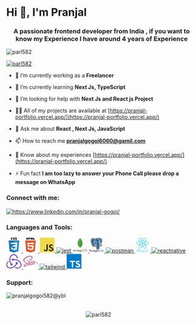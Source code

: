 <h1 align="center text-green-400">Hi 👋, I'm Pranjal </h1>
<h3 align="center">A passionate frontend developer from India , if you want to know my Experience I have around 4 years of Experience</h3>

<p align="left"> <img src="https://komarev.com/ghpvc/?username=parl582&label=Profile%20views&color=0e75b6&style=flat" alt="parl582" /> </p>

<p align="left"> <a href="https://github.com/ryo-ma/github-profile-trophy"><img src="https://github-profile-trophy.vercel.app/?username=parl582" alt="parl582" /></a> </p>

- 🔭 I’m currently working as a **Freelancer**

- 🌱 I’m currently learning **Next Js, TypeScript**

- 🤝 I’m looking for help with **Next Js and React js Project**

- 👨‍💻 All of my projects are available at [https://pranjal-portfolio.vercel.app/](https://pranjal-portfolio.vercel.app/)

- 💬 Ask me about **React , Next Js, JavaScript**

- 📫 How to reach me **pranjalgogoi6060@gamil.com**

- 📄 Know about my experiences [https://pranjal-portfolio.vercel.app/](https://pranjal-portfolio.vercel.app/)

- ⚡ Fun fact **I am too lazy to answer your Phone Call please drop a message on WhatsApp**

<h3 align="left">Connect with me:</h3>
<p align="left">
<a href="https://www.linkedin.com/in/pranjal-gogoi/" target="blank"><img align="center" src="https://raw.githubusercontent.com/rahuldkjain/github-profile-readme-generator/master/src/images/icons/Social/linked-in-alt.svg" alt="https://www.linkedin.com/in/pranjal-gogoi/" height="30" width="40" /></a>
</p>

<h3 align="left">Languages and Tools:</h3>
<p align="left"> <a href="https://www.w3schools.com/css/" target="_blank" rel="noreferrer"> <img src="https://raw.githubusercontent.com/devicons/devicon/master/icons/css3/css3-original-wordmark.svg" alt="css3" width="40" height="40"/> </a> <a href="https://www.w3.org/html/" target="_blank" rel="noreferrer"> <img src="https://raw.githubusercontent.com/devicons/devicon/master/icons/html5/html5-original-wordmark.svg" alt="html5" width="40" height="40"/> </a> <a href="https://developer.mozilla.org/en-US/docs/Web/JavaScript" target="_blank" rel="noreferrer"> <img src="https://raw.githubusercontent.com/devicons/devicon/master/icons/javascript/javascript-original.svg" alt="javascript" width="40" height="40"/> </a> <a href="https://jestjs.io" target="_blank" rel="noreferrer"> <img src="https://www.vectorlogo.zone/logos/jestjsio/jestjsio-icon.svg" alt="jest" width="40" height="40"/> </a> <a href="https://www.mongodb.com/" target="_blank" rel="noreferrer"> <img src="https://raw.githubusercontent.com/devicons/devicon/master/icons/mongodb/mongodb-original-wordmark.svg" alt="mongodb" width="40" height="40"/> </a> <a href="https://www.postgresql.org" target="_blank" rel="noreferrer"> <img src="https://raw.githubusercontent.com/devicons/devicon/master/icons/postgresql/postgresql-original-wordmark.svg" alt="postgresql" width="40" height="40"/> </a> <a href="https://postman.com" target="_blank" rel="noreferrer"> <img src="https://www.vectorlogo.zone/logos/getpostman/getpostman-icon.svg" alt="postman" width="40" height="40"/> </a> <a href="https://reactjs.org/" target="_blank" rel="noreferrer"> <img src="https://raw.githubusercontent.com/devicons/devicon/master/icons/react/react-original-wordmark.svg" alt="react" width="40" height="40"/> </a> <a href="https://reactnative.dev/" target="_blank" rel="noreferrer"> <img src="https://reactnative.dev/img/header_logo.svg" alt="reactnative" width="40" height="40"/> </a> <a href="https://redux.js.org" target="_blank" rel="noreferrer"> <img src="https://raw.githubusercontent.com/devicons/devicon/master/icons/redux/redux-original.svg" alt="redux" width="40" height="40"/> </a> <a href="https://sass-lang.com" target="_blank" rel="noreferrer"> <img src="https://raw.githubusercontent.com/devicons/devicon/master/icons/sass/sass-original.svg" alt="sass" width="40" height="40"/> </a> <a href="https://tailwindcss.com/" target="_blank" rel="noreferrer"> <img src="https://www.vectorlogo.zone/logos/tailwindcss/tailwindcss-icon.svg" alt="tailwind" width="40" height="40"/> </a> <a href="https://www.typescriptlang.org/" target="_blank" rel="noreferrer"> <img src="https://raw.githubusercontent.com/devicons/devicon/master/icons/typescript/typescript-original.svg" alt="typescript" width="40" height="40"/> </a> </p>

<h3 align="left">Support:</h3>
<p><a href="https://buymeacoffee.com/pranjalgogoi582"> <img align="left" src="https://cdn.buymeacoffee.com/buttons/v2/default-yellow.png" height="50" width="210" alt="pranjalgogoi582@ybl" /></a></p><br><br>

<p><img align="center" src="https://github-readme-stats.vercel.app/api/top-langs?username=parl582&show_icons=true&theme=dark&locale=en&layout=compact" alt="parl582" /></p>
